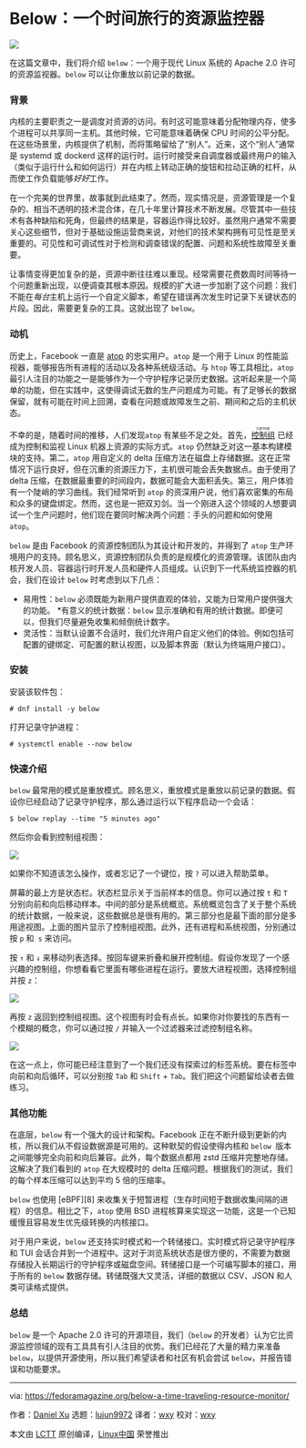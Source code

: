 [#]: subject: "below: a time traveling resource monitor"
[#]: via: "https://fedoramagazine.org/below-a-time-traveling-resource-monitor/"
[#]: author: "Daniel Xu https://fedoramagazine.org/author/dxuu/"
[#]: collector: "lujun9972"
[#]: translator: "wxy"
[#]: reviewer: "wxy"
[#]: publisher: " "
[#]: url: " "

Below：一个时间旅行的资源监控器
======

![][1]

在这篇文章中，我们将介绍 `below`：一个用于现代 Linux 系统的 Apache 2.0 许可的资源监视器。`below` 可以让你重放以前记录的数据。

### 背景

内核的主要职责之一是调度对资源的访问。有时这可能意味着分配物理内存，使多个进程可以共享同一主机。其他时候，它可能意味着确保 CPU 时间的公平分配。在这些场景里，内核提供了机制，而将策略留给了“别人”。近来，这个“别人”通常是 systemd 或 dockerd 这样的运行时。运行时接受来自调度器或最终用户的输入（类似于运行什么和如何运行）并在内核上转动正确的旋钮和拉动正确的杠杆，从而使工作负载能够*好好*工作。

在一个完美的世界里，故事就到此结束了。然而，现实情况是，资源管理是一个复杂的、相当不透明的技术混合体，在几十年里计算技术不断发展。尽管其中一些技术有各种缺陷和死角，但最终的结果是，容器运作得比较好。虽然用户通常不需要关心这些细节，但对于基础设施运营商来说，对他们的技术架构拥有可见性是至关重要的。可见性和可调试性对于检测和调查错误的配置、问题和系统性故障至关重要。

让事情变得更加复杂的是，资源中断往往难以重现。经常需要花费数周时间等待一个问题重新出现，以便调查其根本原因。规模的扩大进一步加剧了这个问题：我们不能在*每台*主机上运行一个自定义脚本，希望在错误再次发生时记录下关键状态的片段。因此，需要更复杂的工具。这就出现了 `below`。

### 动机

历史上，Facebook 一直是 [atop][5] 的忠实用户。`atop` 是一个用于 Linux 的性能监视器，能够报告所有进程的活动以及各种系统级活动。与 `htop` 等工具相比，`atop` 最引人注目的功能之一是能够作为一个守护程序记录历史数据。这听起来是一个简单的功能，但在实践中，这使得调试无数的生产问题成为可能。有了足够长的数据保留，就有可能在时间上回溯，查看在问题或故障发生之前、期间和之后的主机状态。

不幸的是，随着时间的推移，人们发现`atop` 有某些不足之处。首先，<ruby>[控制组][6]<rt>cgroup</rt></ruby> 已经成为控制和监视 Linux 机器上资源的实际方式。`atop` 仍然缺乏对这一基本构建模块的支持。第二，`atop` 用自定义的 delta 压缩方法在磁盘上存储数据。这在正常情况下运行良好，但在沉重的资源压力下，主机很可能会丢失数据点。由于使用了 delta 压缩，在数据最重要的时间段内，数据可能会大面积丢失。第三，用户体验有一个陡峭的学习曲线。我们经常听到 `atop` 的资深用户说，他们喜欢密集的布局和众多的键盘绑定。然而，这也是一把双刃剑。当一个刚进入这个领域的人想要调试一个生产问题时，他们现在要同时解决两个问题：手头的问题和如何使用 `atop`。

`below` 是由 Facebook 的资源控制团队为其设计和开发的，并得到了 `atop` 生产环境用户的支持。顾名思义，资源控制团队负责的是规模化的资源管理。该团队由内核开发人员、容器运行时开发人员和硬件人员组成。认识到下一代系统监控器的机会，我们在设计 `below` 时考虑到以下几点：

  * 易用性：`below` 必须既能为新用户提供直观的体验，又能为日常用户提供强大的功能。
  *有意义的统计数据：`below` 显示准确和有用的统计数据。即便可以，但我们尽量避免收集和倾倒统计数字。
  * 灵活性：当默认设置不合适时，我们允许用户自定义他们的体验。例如包括可配置的键绑定、可配置的默认视图，以及脚本界面（默认为终端用户接口）。

### 安装

安装该软件包：

```
# dnf install -y below
```

打开记录守护进程：

```
# systemctl enable --now below
```

### 快速介绍

`below` 最常用的模式是重放模式。顾名思义，重放模式是重放以前记录的数据。假设你已经启动了记录守护程序，那么通过运行以下程序启动一个会话：

```
$ below replay --time "5 minutes ago"
```

然后你会看到控制组视图：

![][2]

如果你不知道该怎么操作，或者忘记了一个键位，按 `?` 可以进入帮助菜单。

屏幕的最上方是状态栏。状态栏显示关于当前样本的信息。你可以通过按 `t` 和 `T` 分别向前和向后移动样本。中间的部分是系统概览。系统概览包含了关于整个系统的统计数据，一般来说，这些数据总是很有用的。第三部分也是最下面的部分是多用途视图。上面的图片显示了控制组视图。此外，还有进程和系统视图，分别通过按 `p` 和` s` 来访问。

按 `↑` 和 `↓` 来移动列表选择。按回车键来折叠和展开控制组。假设你发现了一个感兴趣的控制组，你想看看它里面有哪些进程在运行。要放大进程视图，选择控制组并按 `z`：

![][3]

再按 `z` 返回到控制组视图。这个视图有时会有点长。如果你对你要找的东西有一个模糊的概念，你可以通过按 `/` 并输入一个过滤器来过滤控制组名称。

![][4]

在这一点上，你可能已经注意到了一个我们还没有探索过的标签系统。要在标签中向前和向后循环，可以分别按 `Tab` 和 `Shift` + `Tab`。我们把这个问题留给读者去做练习。

### 其他功能

在底层，`below` 有一个强大的设计和架构。Facebook 正在不断升级到更新的内核，所以我们从不假设数据源是可用的。这种默契的假设使得内核和 `below `版本之间能够完全向前和向后兼容。此外，每个数据点都用 zstd 压缩并完整地存储。这解决了我们看到的 `atop` 在大规模时的 delta 压缩问题。根据我们的测试，我们的每个样本压缩可以达到平均 5 倍的压缩率。

`below` 也使用 [eBPF][8] 来收集关于短暂进程（生存时间短于数据收集间隔的进程）的信息。相比之下，`atop` 使用 BSD 进程核算来实现这一功能，这是一个已知缓慢且容易发生优先级转换的内核接口。

对于用户来说，`below` 还支持实时模式和一个转储接口。实时模式将记录守护程序和 TUI 会话合并到一个进程中。这对于浏览系统状态是很方便的，不需要为数据存储投入长期运行的守护程序或磁盘空间。转储接口是一个可编写脚本的接口，用于所有的 `below` 数据存储。转储既强大又灵活，详细的数据以 CSV、JSON 和人类可读格式提供。

### 总结

`below` 是一个 Apache 2.0 许可的开源项目，我们（`below` 的开发者）认为它比资源监控领域的现有工具具有引人注目的优势。我们已经花了大量的精力来准备 `below`，以提供开源使用，所以我们希望读者和社区有机会尝试 `below`，并报告错误和功能要求。

--------------------------------------------------------------------------------

via: https://fedoramagazine.org/below-a-time-traveling-resource-monitor/

作者：[Daniel Xu][a]
选题：[lujun9972][b]
译者：[wxy](https://github.com/wxy)
校对：[wxy](https://github.com/wxy)

本文由 [LCTT](https://github.com/LCTT/TranslateProject) 原创编译，[Linux中国](https://linux.cn/) 荣誉推出

[a]: https://fedoramagazine.org/author/dxuu/
[b]: https://github.com/lujun9972
[1]: https://fedoramagazine.org/wp-content/uploads/2021/08/below_resource_monitor-816x345.jpg
[2]: https://fedoramagazine.org/wp-content/uploads/2021/08/image-1024x800.png
[3]: https://fedoramagazine.org/wp-content/uploads/2021/08/image-1-1024x800.png
[4]: https://fedoramagazine.org/wp-content/uploads/2021/08/image-2-1024x800.png
[5]: <https://www.atoptool.nl/>
[6]: <https://en.wikipedia.org/wiki/Cgroups>
[7]: <https://ebpf.io/>